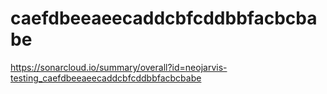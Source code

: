 # caefdbeeaeecaddcbfcddbbfacbcbabe
https://sonarcloud.io/summary/overall?id=neojarvis-testing_caefdbeeaeecaddcbfcddbbfacbcbabe
